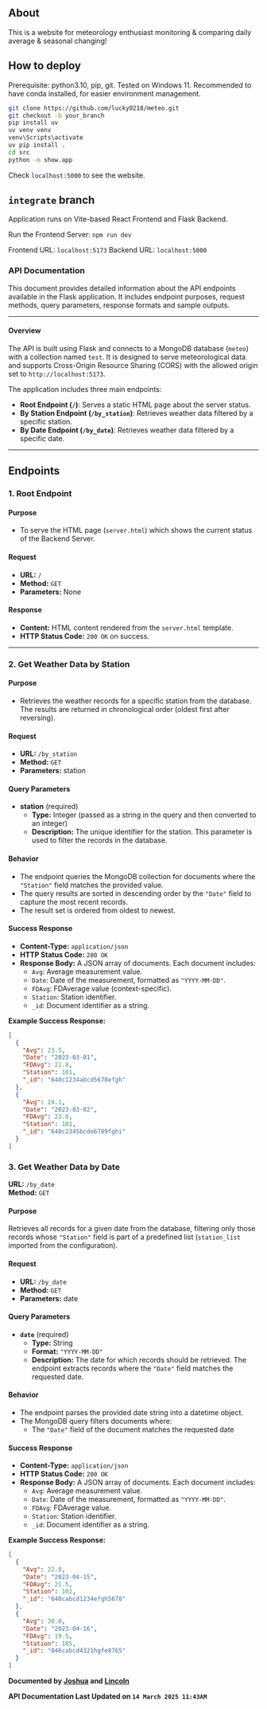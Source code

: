 ## About
This is a website for meteorology enthusiast monitoring & comparing daily average & seasonal changing! 

## How to deploy
Prerequisite: python3.10, pip, git. Tested on Windows 11.
Recommended to have conda installed, for easier environment management.
```bash
git clone https://github.com/lucky0218/meteo.git
git checkout -b your_branch
pip install uv
uv venv venv
venv\Scripts\activate
uv pip install .
cd src
python -m show.app
```
Check `localhost:5000` to see the website.

## `integrate` branch
Application runs on Vite-based React Frontend and Flask Backend.

Run the Frontend Server: `npm run dev`

Frontend URL: `localhost:5173`
Backend URL: `localhost:5000`

### API Documentation

This document provides detailed information about the API endpoints available in the Flask application. It includes endpoint purposes, request methods, query parameters, response formats and sample outputs.

---

#### Overview

The API is built using Flask and connects to a MongoDB database (`meteo`) with a collection named `test`. It is designed to serve meteorological data and supports Cross-Origin Resource Sharing (CORS) with the allowed origin set to `http://localhost:5173`.

The application includes three main endpoints:

- **Root Endpoint (`/`)**: Serves a static HTML page about the server status.
- **By Station Endpoint (`/by_station`)**: Retrieves weather data filtered by a specific station.
- **By Date Endpoint (`/by_date`)**: Retrieves weather data filtered by a specific date.
---

## Endpoints

### 1. Root Endpoint

#### Purpose
- To serve the HTML page (`server.html`) which shows the current status of the Backend Server.

#### Request
- **URL:** `/` 
- **Method:** `GET`  
- **Parameters:** None

#### Response
- **Content:** HTML content rendered from the `server.html` template.
- **HTTP Status Code:** `200 OK` on success.

---

### 2. Get Weather Data by Station

#### Purpose
- Retrieves the weather records for a specific station from the database. The results are returned in chronological order (oldest first after reversing).

#### Request
- **URL:** `/by_station` 
- **Method:** `GET`  
- **Parameters:** station

#### Query Parameters
- **station** (required)
  - **Type:** Integer (passed as a string in the query and then converted to an integer)
  - **Description:** The unique identifier for the station. This parameter is used to filter the records in the database.

#### Behavior
- The endpoint queries the MongoDB collection for documents where the `"Station"` field matches the provided value.
- The query results are sorted in descending order by the `"Date"` field to capture the most recent records.
- The result set is ordered from oldest to newest.

#### Success Response
- **Content-Type:** `application/json`
- **HTTP Status Code:** `200 OK`
- **Response Body:** A JSON array of documents. Each document includes:
  - `Avg`: Average measurement value.
  - `Date`: Date of the measurement, formatted as `"YYYY-MM-DD"`.
  - `FDAvg`: FDAverage value (context-specific).
  - `Station`: Station identifier.
  - `_id`: Document identifier as a string.
  

**Example Success Response:**
```json
[
  {
    "Avg": 23.5,
    "Date": "2023-03-01",
    "FDAvg": 22.8,
    "Station": 101,
    "_id": "640c1234abcd5678efgh"
  },
  {
    "Avg": 24.1,
    "Date": "2023-03-02",
    "FDAvg": 23.0,
    "Station": 101,
    "_id": "640c2345bcde6789fghi"
  }
]
```

### 3. Get Weather Data by Date

**URL:** `/by_date`  
**Method:** `GET`

#### Purpose
Retrieves all records for a given date from the database, filtering only those records whose `"Station"` field is part of a predefined list (`station_list` imported from the configuration).

#### Request
- **URL:** `/by_date` 
- **Method:** `GET`  
- **Parameters:** date

#### Query Parameters
- **`date`** (required)
  - **Type:** String
  - **Format:** `"YYYY-MM-DD"`
  - **Description:** The date for which records should be retrieved. The endpoint extracts records where the `"Date"` field matches the requested date.

#### Behavior
- The endpoint parses the provided date string into a datetime object.
- The MongoDB query filters documents where:
  - The `"Date"` field of the document matches the requested date

#### Success Response
- **Content-Type:** `application/json`
- **HTTP Status Code:** `200 OK`
- **Response Body:** A JSON array of documents. Each document includes:
  - `Avg`: Average measurement value.
  - `Date`: Date of the measurement, formatted as `"YYYY-MM-DD"`.
  - `FDAvg`: FDAverage value.
  - `Station`: Station identifier.
  - `_id`: Document identifier as a string.

**Example Success Response:**
```json
[
  {
    "Avg": 22.0,
    "Date": "2023-04-15",
    "FDAvg": 21.5,
    "Station": 102,
    "_id": "640cabcd1234efgh5678"
  },
  {
    "Avg": 30.0,
    "Date": "2023-04-16",
    "FDAvg": 19.5,
    "Station": 105,
    "_id": "046cabcd4321hgfe8765"
  }
]
```

**Documented by [Joshua](https://github.com/Sadliquid) and [Lincoln](https://github.com/lincoln0623)**

**API Documentation Last Updated on `14 March 2025 11:43AM`**
